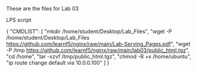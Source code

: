 These are the files for Lab 03


LPS script

{
  "CMDLIST": [
    "mkdir /home/student/Desktop/Lab_Files",
    "wget -P /home/student/Desktop/Lab_Files https://github.com/learnf5/nginx/raw/main/Lab-Serving_Pages.pdf",
    "wget -P /tmp https://github.com/learnf5/nginx/raw/main/lab03/public_html.tgz",
    "cd /home",
    "tar -xzvf /tmp/public_html.tgz",
    "chmod -R +x /home/ubuntu",
    "ip route change default via 10.0.0.100"
  ]
}

